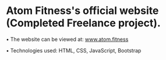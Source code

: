 # Atom Fitness's official website (Completed Freelance project).
• The website can be viewed at: www.atom.fitness

• Technologies used: HTML, CSS, JavaScript, Bootstrap
